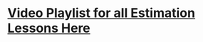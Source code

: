 # [Video Playlist for all Estimation Lessons Here](https://www.youtube.com/playlist?list=PLN344ojEskroMpc9HDto4CIaFAm36vVMa)

